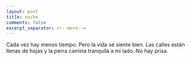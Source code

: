 ```yaml
---
layout: post
title: noche
comments: false
excerpt_separator: <!--more-->
---
```


Cada vez hay menos tiempo. Pero la vida se siente bien. Las calles están llenas de hojas y la perra camina tranquila a mi lado. No hay prisa. 


